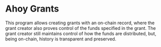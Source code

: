 # Ahoy Grants

This program allows creating grants with an on-chain record, where the grant
creator also proves control of the funds specified in the grant. The grant
creator still maintains control of how the funds are distributed, but, being
on-chain, history is transparent and preserved.
